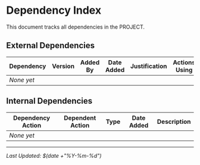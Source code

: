 # Dependency Index

This document tracks all dependencies in the PROJECT.

## External Dependencies

| Dependency | Version | Added By | Date Added | Justification | Actions Using |
|------------|---------|----------|------------|---------------|---------------|
| *None yet* | | | | | |

## Internal Dependencies

| Dependency Action | Dependent Action | Type | Date Added | Description |
|-------------------|------------------|------|------------|-------------|
| *None yet* | | | | |

---
*Last Updated: $(date +"%Y-%m-%d")*
